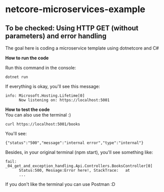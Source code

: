 # netcore-microservices-example
To be checked: Using HTTP GET (without parameters) and error handling
---
The goal here is coding a microservice template using dotnetcore and C#

**How to run the code** </br>

Run this command in the console:
```
dotnet run
```
If everything is okay, you'll see this message:
```
info: Microsoft.Hosting.Lifetime[0]
      Now listening on: https://localhost:5001
```

**How to test the code** </br>
You can also use the terminal :)

```
curl https://localhost:5001/books
```

You'll see:
```
{"status":"500","message":"internal error","type":"internal"}
```

Besides, in your original terminal (npm start), you'll see something like:
```
fail: _04_get_and_exception_handling.Api.Controllers.BooksController[0]
      Status:500, Message:Error here!, StackTrace:   at 
      ...
```

If you don't like the terminal you can use Postman :D

